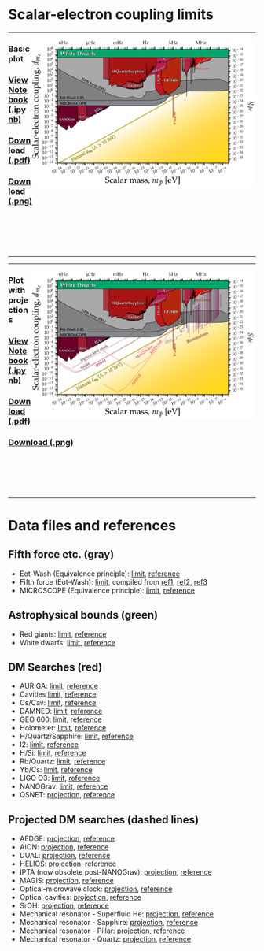 # Scalar-electron coupling limits
---
[<img align="right" height="300" src="../plots/plots_png/ScalarElectron.png">](https://github.com/cajohare/AxionLimits/raw/master/plots/plots_png/ScalarElectron.png)
### Basic plot
### [View Notebook (.ipynb)](https://github.com/cajohare/AxionLimits/blob/master/Scalars.ipynb)
### [Download (.pdf)](https://github.com/cajohare/AxionLimits/raw/master/plots/ScalarElectron.pdf)
### [Download (.png)](https://github.com/cajohare/AxionLimits/raw/master/plots/plots_png/ScalarElectron.png)
### &nbsp;
### &nbsp;
---

---
[<img align="right" height="300" src="../plots/plots_png/ScalarElectron_with_Projections.png">](https://github.com/cajohare/AxionLimits/raw/master/plots/plots_png/ScalarElectron_with_Projections.png)
### Plot with projections
### [View Notebook (.ipynb)](https://github.com/cajohare/AxionLimits/blob/master/Scalars.ipynb)
### [Download (.pdf)](https://github.com/cajohare/AxionLimits/raw/master/plots/ScalarElectron_with_Projections.pdf)
### [Download (.png)](https://github.com/cajohare/AxionLimits/raw/master/plots/plots_png/ScalarElectron_with_Projections.png)
### &nbsp;
### &nbsp;
---

# Data files and references

## Fifth force etc. (gray)
* Eot-Wash (Equivalence principle): [limit](https://github.com/cajohare/AxionLimits/raw/master/limit_data/ScalarElectron/EotWashEP.txt), [reference](https://arxiv.org/abs/1807.04512)
* Fifth force (Eot-Wash): [limit](https://github.com/cajohare/AxionLimits/raw/master/limit_data/ScalarElectron/FifthForce.txt), compiled from [ref1](https://arxiv.org/abs/hep-ph/0307284), [ref2](https://arxiv.org/abs/hep-ph/9606249), [ref3](https://www.sciencedirect.com/science/article/abs/pii/S0019103510003830)
* MICROSCOPE (Equivalence principle): [limit](https://github.com/cajohare/AxionLimits/raw/master/limit_data/ScalarElectron/MICROSCOPE.txt), [reference](https://arxiv.org/abs/1712.00483)

## Astrophysical bounds (green)
* Red giants: [limit](https://github.com/cajohare/AxionLimits/raw/master/limit_data/ScalarElectron/RedGiants.txt), [reference](https://arxiv.org/abs/1611.05852)
* White dwarfs: [limit](https://github.com/cajohare/AxionLimits/raw/master/limit_data/ScalarElectron/WhiteDwarfs.txt), [reference](https://arxiv.org/abs/2303.00778)

## DM Searches (red)
* AURIGA: [limit](https://github.com/cajohare/AxionLimits/raw/master/limit_data/ScalarElectron/AURIGA.txt), [reference](https://arxiv.org/abs/1607.07327)
* Cavities [limit](https://github.com/cajohare/AxionLimits/raw/master/limit_data/ScalarElectron/Cavities.txt), [reference](https://arxiv.org/abs/2312.13723)
* Cs/Cav: [limit](https://github.com/cajohare/AxionLimits/raw/master/limit_data/ScalarElectron/CsCav.txt), [reference](https://arxiv.org/abs/2201.02042)
* DAMNED: [limit](https://github.com/cajohare/AxionLimits/raw/master/limit_data/ScalarElectron/DAMNED.txt), [reference](https://arxiv.org/abs/2006.07055)
* GEO 600: [limit](https://github.com/cajohare/AxionLimits/raw/master/limit_data/ScalarElectron/GEO600.txt), [reference](https://arxiv.org/abs/2103.03783)
* Holometer: [limit](https://github.com/cajohare/AxionLimits/raw/master/limit_data/ScalarElectron/Holometer.txt), [reference](https://arxiv.org/abs/2108.04746)
* H/Quartz/Sapphire: [limit](https://github.com/cajohare/AxionLimits/raw/master/limit_data/ScalarElectron/HQuartzSapphire.txt), [reference](https://arxiv.org/abs/2010.08107)
* I2: [limit](https://github.com/cajohare/AxionLimits/raw/master/limit_data/ScalarElectron/I2.txt), [reference](https://arxiv.org/abs/2111.06883)
* H/Si: [limit](https://github.com/cajohare/AxionLimits/raw/master/limit_data/ScalarElectron/HSi.txt), [reference](https://arxiv.org/abs/2008.08773)
* Rb/Quartz: [limit](https://github.com/cajohare/AxionLimits/raw/master/limit_data/ScalarElectron/RbQuartz.txt), [reference](https://arxiv.org/abs/2212.04413)
* Yb/Cs: [limit](https://github.com/cajohare/AxionLimits/raw/master/limit_data/ScalarElectron/YbCs.txt), [reference](https://arxiv.org/abs/2212.05721)
* LIGO O3: [limit](https://github.com/cajohare/AxionLimits/raw/master/limit_data/ScalarElectron/LIGO.txt), [reference](https://arxiv.org/abs/2401.18076)
* NANOGrav: [limit](https://github.com/cajohare/AxionLimits/raw/master/limit_data/ScalarElectron/NANOGrav.txt), [reference](https://arxiv.org/abs/2306.16219)
* QSNET: [projection](https://github.com/cajohare/AxionLimits/raw/master/limit_data/Projections/ScalarElectron/QSNET.txt), [reference](https://arxiv.org/abs/2112.10618)


## Projected DM searches (dashed lines)
* AEDGE: [projection](https://github.com/cajohare/AxionLimits/raw/master/limit_data/ScalarElectron/Projections/AEDGE.txt), [reference](https://arxiv.org/abs/2108.02468)
* AION: [projection](https://github.com/cajohare/AxionLimits/raw/master/limit_data/ScalarElectron/Projections/AION-km.txt), [reference](https://arxiv.org/abs/2108.02468)
* DUAL: [projection](https://github.com/cajohare/AxionLimits/raw/master/limit_data/ScalarElectron/Projections/DUAL.txt), [reference](https://arxiv.org/abs/1508.01798)
* HELIOS: [projection](https://github.com/cajohare/AxionLimits/raw/master/limit_data/ScalarElectron/Projections/HELIOS), [reference](https://arxiv.org/abs/2309.07995)
* IPTA (now obsolete post-NANOGrav): [projection](https://github.com/cajohare/AxionLimits/raw/master/limit_data/ScalarElectron/IPTA.txt), [reference](https://arxiv.org/abs/2205.06817)
* MAGIS: [projection](https://github.com/cajohare/AxionLimits/raw/master/limit_data/ScalarElectron/Projections/MAGIS-km.txt), [reference](https://arxiv.org/abs/2104.02835)
* Optical-microwave clock: [projection](https://github.com/cajohare/AxionLimits/raw/master/limit_data/ScalarElectron/Projections/OpticalMW.txt), [reference](https://arxiv.org/abs/1405.2925)
* Optical cavities: [projection](https://github.com/cajohare/AxionLimits/raw/master/limit_data/ScalarElectron/Projections/CavityCavity.txt), [reference](https://arxiv.org/abs/1808.00540)
* SrOH: [projection](https://github.com/cajohare/AxionLimits/raw/master/limit_data/ScalarElectron/Projections/SrOH.txt), [reference](https://arxiv.org/abs/1805.08185)
* Mechanical resonator - Superfluid He: [projection](https://github.com/cajohare/AxionLimits/raw/master/limit_data/ScalarElectron/Projections/Resonator-Helium.txt), [reference](https://arxiv.org/abs/1910.07574)
* Mechanical resonator - Sapphire: [projection](https://github.com/cajohare/AxionLimits/raw/master/limit_data/ScalarElectron/Projections/Resonator-Sapphire.txt), [reference](https://arxiv.org/abs/1910.07574)
* Mechanical resonator - Pillar: [projection](https://github.com/cajohare/AxionLimits/raw/master/limit_data/ScalarElectron/Projections/Resonator-Pillar.txt), [reference](https://arxiv.org/abs/1910.07574)
* Mechanical resonator - Quartz: [projection](https://github.com/cajohare/AxionLimits/raw/master/limit_data/ScalarElectron/Projections/Resonator-Quartz.txt), [reference](https://arxiv.org/abs/1910.07574)